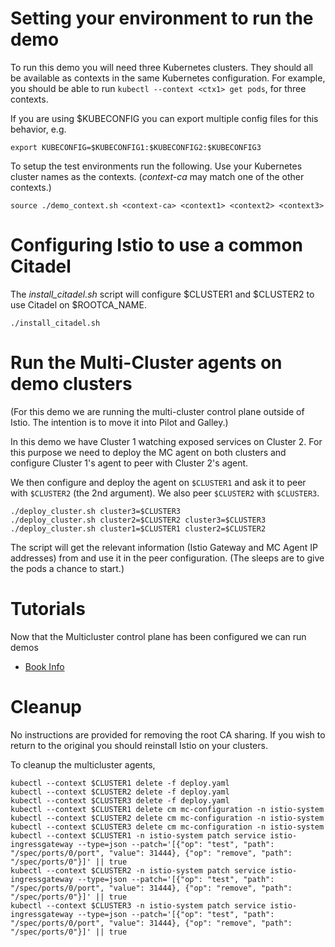 
# Setting your environment to run the demo

To run this demo you will need three Kubernetes clusters.  They should all be available
as contexts in the same Kubernetes configuration.  For example, you should be able to
run `kubectl --context <ctx1> get pods`, for three contexts. 

If you are using $KUBECONFIG you can export multiple config files for this behavior, e.g.

```
export KUBECONFIG=$KUBECONFIG1:$KUBECONFIG2:$KUBECONFIG3
```

To setup the test environments run the following.  Use your Kubernetes cluster names as the contexts.  (_context-ca_ may match one of the other contexts.)

```
source ./demo_context.sh <context-ca> <context1> <context2> <context3>
```

# Configuring Istio to use a common Citadel 

The _install_citadel.sh_ script will configure $CLUSTER1 and $CLUSTER2 to use Citadel on $ROOTCA_NAME.

```
./install_citadel.sh
```

# Run the Multi-Cluster agents on demo clusters

(For this demo we are running the multi-cluster control plane outside of Istio.  The intention is to move it into Pilot and Galley.)

In this demo we have Cluster 1 watching exposed services on Cluster 2.
For this purpose we need to deploy the MC agent on both clusters and configure Cluster 1's agent
to peer with Cluster 2's agent.

We then configure and deploy the agent on `$CLUSTER1` and ask it to peer with `$CLUSTER2` (the 2nd argument).  We also peer `$CLUSTER2` with `$CLUSTER3`.

```
./deploy_cluster.sh cluster3=$CLUSTER3
./deploy_cluster.sh cluster2=$CLUSTER2 cluster3=$CLUSTER3
./deploy_cluster.sh cluster1=$CLUSTER1 cluster2=$CLUSTER2
```

The script will get the relevant information (Istio Gateway and MC Agent IP addresses) from and use it in the peer configuration.  (The sleeps are to give the pods a chance to start.)

# Tutorials

Now that the Multicluster control plane has been configured we can run demos

- [Book Info](../tutorial/bookinfo/README.md)

# Cleanup

No instructions are provided for removing the root CA sharing.  If you wish to return to the
original you should reinstall Istio on your clusters.

To cleanup the multicluster agents,


```
kubectl --context $CLUSTER1 delete -f deploy.yaml 
kubectl --context $CLUSTER2 delete -f deploy.yaml 
kubectl --context $CLUSTER3 delete -f deploy.yaml
kubectl --context $CLUSTER1 delete cm mc-configuration -n istio-system
kubectl --context $CLUSTER2 delete cm mc-configuration -n istio-system
kubectl --context $CLUSTER3 delete cm mc-configuration -n istio-system
kubectl --context $CLUSTER1 -n istio-system patch service istio-ingressgateway --type=json --patch='[{"op": "test", "path": "/spec/ports/0/port", "value": 31444}, {"op": "remove", "path": "/spec/ports/0"}]' || true
kubectl --context $CLUSTER2 -n istio-system patch service istio-ingressgateway --type=json --patch='[{"op": "test", "path": "/spec/ports/0/port", "value": 31444}, {"op": "remove", "path": "/spec/ports/0"}]' || true
kubectl --context $CLUSTER3 -n istio-system patch service istio-ingressgateway --type=json --patch='[{"op": "test", "path": "/spec/ports/0/port", "value": 31444}, {"op": "remove", "path": "/spec/ports/0"}]' || true
```
